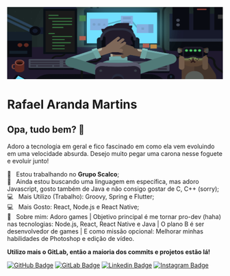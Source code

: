 <img width="auto" src="https://github.com/Skema1114/Skema1114/blob/master/bannerAjustado.png">

# Rafael Aranda Martins

## Opa, tudo bem? 👋
Adoro a tecnologia em geral e fico fascinado em como ela vem evoluindo em uma velocidade absurda.
Desejo muito pegar uma carona nesse foguete e evoluir junto!

:rocket:  &nbsp; Estou trabalhando no **Grupo Scalco**;
<br/> :purple_heart: &nbsp; Ainda estou buscando uma linguagem em específica, mas adoro Javascript, gosto também de Java e não consigo gostar de C, C++ (sorry);
<br/> :computer: &nbsp; Mais Utilizo (Trabalho): Groovy, Spring e Flutter;
<br/> :computer: &nbsp; Mais Gosto: React, Node.js e React Native;
<br/> 💬  &nbsp; Sobre mim: Adoro games | Objetivo principal é me tornar pro-dev (haha) nas tecnologias: Node.js, React, React Native e Java | O plano B é ser desenvolvedor de games | E como missão opcional: Melhorar minhas habilidades de Photoshop e edição de vídeo.

<b>Utilizo mais o GitLab, então a maioria dos commits e projetos estão lá!</b>

[![GitHub Badge](https://img.shields.io/badge/-Skema1114-blueviolet?style=flat-square&logo=GitHub&logoColor=white&link=https://github.com/Skema1114)](https://github.com/Skema1114)   [![GitLab Badge](https://img.shields.io/badge/-Skema1114-blueviolet?style=flat-square&logo=gitlab&logoColor=white&link=https://gitlab.com/Skema1114/)](https://gitlab.com/Skema1114/)   [![Linkedin Badge](https://img.shields.io/badge/-Rafael%20Aranda%20Martins-blueviolet?style=flat-square&logo=Linkedin&logoColor=white&link=https://www.linkedin.com/in/rafaelarandamartins/)](https://www.linkedin.com/in/rafaelarandamartins/)   [![Instagram Badge](https://img.shields.io/badge/-Holdiny-blueviolet?style=flat-square&logo=Instagram&logoColor=white&link=https://www.instagram.com/holdiny/)](https://www.instagram.com/holdiny/)

